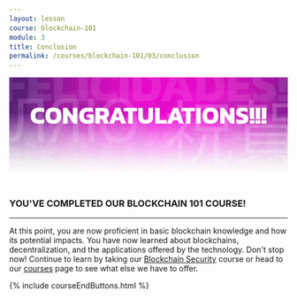 ```yaml
---
layout: lesson
course: blockchain-101
module: 3
title: Conclusion
permalink: /courses/blockchain-101/03/conclusion
---
```


<span>
<img src="/assets/img/Conclusion-01-2.jpg" />
<h3>YOU'VE COMPLETED OUR BLOCKCHAIN 101 COURSE!</h3>

<hr />

At this point, you are now proficient in basic blockchain knowledge and how its potential impacts. You have now learned about blockchains, decentralization, and the applications offered by the technology. Don't stop now! Continue to learn by taking our <a href="/courses/blockchain-security/">Blockchain Security</a> course or head to our <a href="/courses/">courses</a> page to see what else we have to offer.

{% include courseEndButtons.html %}
